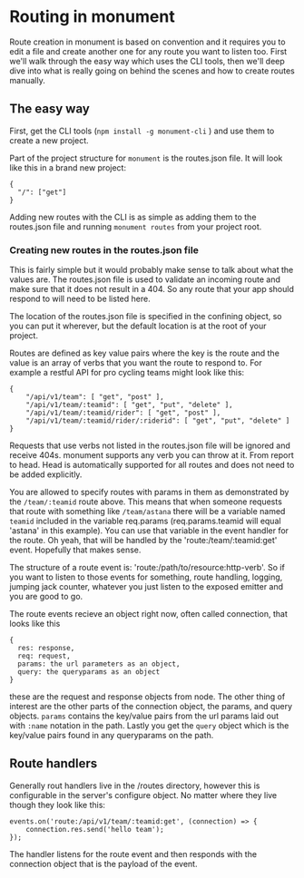# Routing in monument

Route creation in monument is based on convention and it requires you to edit a file and create another one for any route you want to listen too. First we'll walk through the easy way which uses the CLI tools, then we'll deep dive into what is really going on behind the scenes and how to create routes manually.

## The easy way

First, get the CLI tools (`npm install -g monument-cli` ) and use them to create a new project.

Part of the project structure for `monument` is the routes.json file. It will look like this in a brand new project:
```
{
  "/": ["get"]
}
```

Adding new routes with the CLI is as simple as adding them to the routes.json file and running `monument routes` from your project root.

### Creating new routes in the routes.json file

This is fairly simple but it would probably make sense to talk about what the values are. The routes.json file is used to validate an incoming route and make sure that it does not result in a 404. So any route that your app should respond to will need to be listed here.

The location of the routes.json file is specified in the confining object, so you can put it wherever, but the default location is at the root of your project.

Routes are defined as key value pairs where the key is the route and the value is an array of verbs that you want the route to respond to. For example a restful API for pro cycling teams might look like this:
```
{
    "/api/v1/team": [ "get", "post" ],
    "/api/v1/team/:teamid": [ "get", "put", "delete" ],
    "/api/v1/team/:teamid/rider": [ "get", "post" ],
    "/api/v1/team/:teamid/rider/:riderid": [ "get", "put", "delete" ]
}
```

Requests that use verbs not listed in the routes.json file will be ignored and receive 404s. monument supports any verb you can throw at it. From report to head. Head is automatically supported for all routes and does not need to be added explicitly.

You are allowed to specify routes with params in them as demonstrated by the `/team/:teamid` route above. This means that when someone requests that route with something like `/team/astana` there will be a variable named `teamid` included in the variable req.params (req.params.teamid will equal 'astana' in this example). You can use that variable in the event handler for the route. Oh yeah, that will be handled by the 'route:/team/:teamid:get' event. Hopefully that makes sense.

The structure of a route event is: 'route:/path/to/resource:http-verb'. So if you want to listen to those events for something, route handling, logging, jumping jack counter, whatever you just listen to the exposed emitter and you are good to go.

The route events recieve an object right now, often called connection, that looks like this

```
{
  res: response,
  req: request,
  params: the url parameters as an object,
  query: the queryparams as an object
}
```

these are the request and response objects from node. The other thing of interest are the other parts of the connection object, the params, and query objects. `params` contains the key/value pairs from the url params laid out with `:name` notation in the path. Lastly you get the `query` object which is the key/value pairs found in any queryparams on the path.

## Route handlers

Generally rout handlers live in the /routes directory, however this is configurable in the server's configure object. No matter where they live though they look like this:

```
events.on('route:/api/v1/team/:teamid:get', (connection) => {
    connection.res.send('hello team');
});
```

The handler listens for the route event and then responds with the connection object that is the payload of the event.

